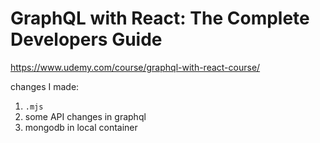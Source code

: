 # GraphQL with React: The Complete Developers Guide

https://www.udemy.com/course/graphql-with-react-course/

changes I made:

1. `.mjs`
2. some API changes in graphql
3. mongodb in local container
